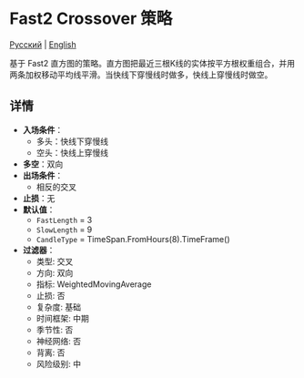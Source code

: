 # Fast2 Crossover 策略
[Русский](README_ru.md) | [English](README.md)

基于 Fast2 直方图的策略。直方图把最近三根K线的实体按平方根权重组合，并用两条加权移动平均线平滑。当快线下穿慢线时做多，快线上穿慢线时做空。

## 详情

- **入场条件**：
  - 多头：快线下穿慢线
  - 空头：快线上穿慢线
- **多空**：双向
- **出场条件**：
  - 相反的交叉
- **止损**：无
- **默认值**：
  - `FastLength` = 3
  - `SlowLength` = 9
  - `CandleType` = TimeSpan.FromHours(8).TimeFrame()
- **过滤器**：
  - 类型: 交叉
  - 方向: 双向
  - 指标: WeightedMovingAverage
  - 止损: 否
  - 复杂度: 基础
  - 时间框架: 中期
  - 季节性: 否
  - 神经网络: 否
  - 背离: 否
  - 风险级别: 中
